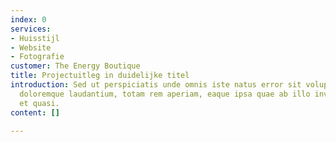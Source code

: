 ```yaml
---
index: 0
services:
- Huisstijl
- Website
- Fotografie
customer: The Energy Boutique
title: Projectuitleg in duidelijke titel
introduction: Sed ut perspiciatis unde omnis iste natus error sit voluptatem accusantium
  doloremque laudantium, totam rem aperiam, eaque ipsa quae ab illo inventore veritatis
  et quasi.
content: []

---
```

